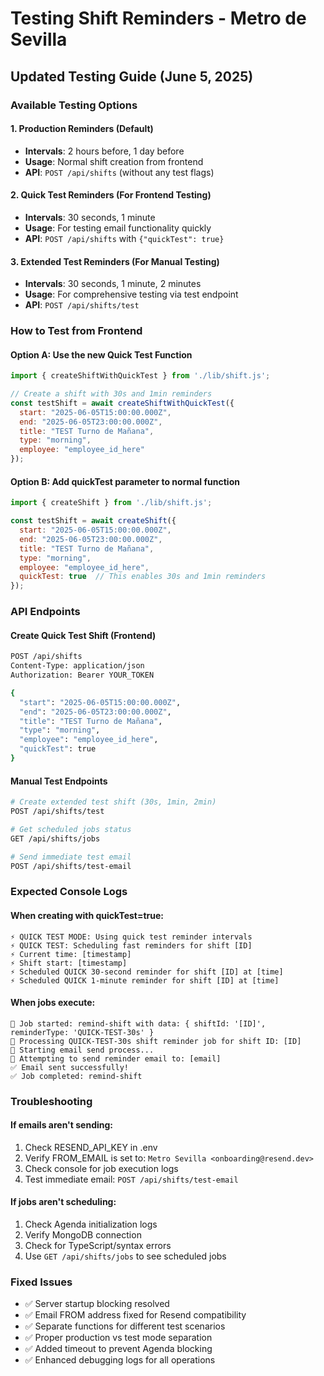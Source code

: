 # Testing Shift Reminders - Metro de Sevilla

## Updated Testing Guide (June 5, 2025)

### Available Testing Options

#### 1. **Production Reminders** (Default)
- **Intervals**: 2 hours before, 1 day before
- **Usage**: Normal shift creation from frontend
- **API**: `POST /api/shifts` (without any test flags)

#### 2. **Quick Test Reminders** (For Frontend Testing)
- **Intervals**: 30 seconds, 1 minute
- **Usage**: For testing email functionality quickly
- **API**: `POST /api/shifts` with `{"quickTest": true}`

#### 3. **Extended Test Reminders** (For Manual Testing)
- **Intervals**: 30 seconds, 1 minute, 2 minutes
- **Usage**: For comprehensive testing via test endpoint
- **API**: `POST /api/shifts/test`

### How to Test from Frontend

#### Option A: Use the new Quick Test Function
```javascript
import { createShiftWithQuickTest } from './lib/shift.js';

// Create a shift with 30s and 1min reminders
const testShift = await createShiftWithQuickTest({
  start: "2025-06-05T15:00:00.000Z",
  end: "2025-06-05T23:00:00.000Z", 
  title: "TEST Turno de Mañana",
  type: "morning",
  employee: "employee_id_here"
});
```

#### Option B: Add quickTest parameter to normal function
```javascript
import { createShift } from './lib/shift.js';

const testShift = await createShift({
  start: "2025-06-05T15:00:00.000Z",
  end: "2025-06-05T23:00:00.000Z",
  title: "TEST Turno de Mañana", 
  type: "morning",
  employee: "employee_id_here",
  quickTest: true  // This enables 30s and 1min reminders
});
```

### API Endpoints

#### Create Quick Test Shift (Frontend)
```bash
POST /api/shifts
Content-Type: application/json
Authorization: Bearer YOUR_TOKEN

{
  "start": "2025-06-05T15:00:00.000Z",
  "end": "2025-06-05T23:00:00.000Z",
  "title": "TEST Turno de Mañana",
  "type": "morning", 
  "employee": "employee_id_here",
  "quickTest": true
}
```

#### Manual Test Endpoints
```bash
# Create extended test shift (30s, 1min, 2min)
POST /api/shifts/test

# Get scheduled jobs status  
GET /api/shifts/jobs

# Send immediate test email
POST /api/shifts/test-email
```

### Expected Console Logs

#### When creating with quickTest=true:
```
⚡ QUICK TEST MODE: Using quick test reminder intervals
⚡ QUICK TEST: Scheduling fast reminders for shift [ID]
⚡ Current time: [timestamp]
⚡ Shift start: [timestamp]
⚡ Scheduled QUICK 30-second reminder for shift [ID] at [time]
⚡ Scheduled QUICK 1-minute reminder for shift [ID] at [time]
```

#### When jobs execute:
```
🚀 Job started: remind-shift with data: { shiftId: '[ID]', reminderType: 'QUICK-TEST-30s' }
📧 Processing QUICK-TEST-30s shift reminder job for shift ID: [ID]
📧 Starting email send process...
📧 Attempting to send reminder email to: [email]
✅ Email sent successfully!
✅ Job completed: remind-shift
```

### Troubleshooting

#### If emails aren't sending:
1. Check RESEND_API_KEY in .env
2. Verify FROM_EMAIL is set to: `Metro Sevilla <onboarding@resend.dev>`
3. Check console for job execution logs
4. Test immediate email: `POST /api/shifts/test-email`

#### If jobs aren't scheduling:
1. Check Agenda initialization logs
2. Verify MongoDB connection
3. Check for TypeScript/syntax errors
4. Use `GET /api/shifts/jobs` to see scheduled jobs

### Fixed Issues
- ✅ Server startup blocking resolved
- ✅ Email FROM address fixed for Resend compatibility  
- ✅ Separate functions for different test scenarios
- ✅ Proper production vs test mode separation
- ✅ Added timeout to prevent Agenda blocking
- ✅ Enhanced debugging logs for all operations
